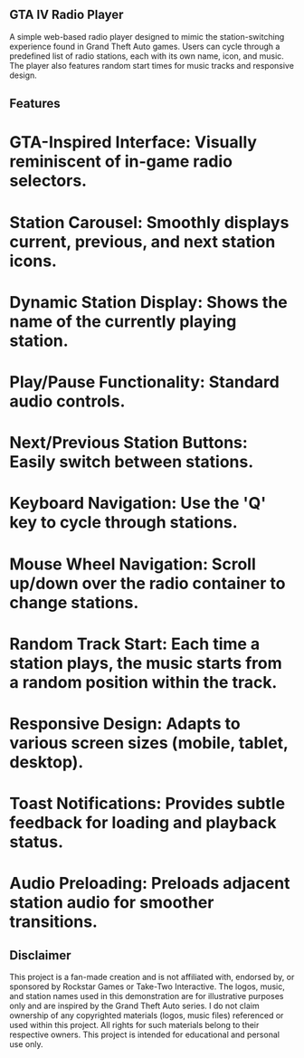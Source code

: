## GTA IV Radio Player
A simple web-based radio player designed to mimic the station-switching experience found in Grand Theft Auto games. Users can cycle through a predefined list of radio stations, each with its own name, icon, and music. The player also features random start times for music tracks and responsive design.

## Features
# GTA-Inspired Interface: Visually reminiscent of in-game radio selectors.

# Station Carousel: Smoothly displays current, previous, and next station icons.

# Dynamic Station Display: Shows the name of the currently playing station.

# Play/Pause Functionality: Standard audio controls.

# Next/Previous Station Buttons: Easily switch between stations.

# Keyboard Navigation: Use the 'Q' key to cycle through stations.

# Mouse Wheel Navigation: Scroll up/down over the radio container to change stations.

# Random Track Start: Each time a station plays, the music starts from a random position within the track.

# Responsive Design: Adapts to various screen sizes (mobile, tablet, desktop).

# Toast Notifications: Provides subtle feedback for loading and playback status.

# Audio Preloading: Preloads adjacent station audio for smoother transitions.



## Disclaimer
This project is a fan-made creation and is not affiliated with, endorsed by, or sponsored by Rockstar Games or Take-Two Interactive. The logos, music, and station names used in this demonstration are for illustrative purposes only and are inspired by the Grand Theft Auto series. I do not claim ownership of any copyrighted materials (logos, music files) referenced or used within this project. All rights for such materials belong to their respective owners. This project is intended for educational and personal use only.
